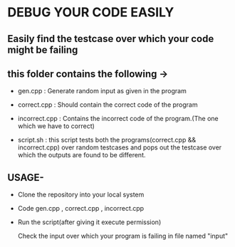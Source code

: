 # DEBUG YOUR CODE EASILY
## Easily find the testcase over which your code might be failing

## this folder contains the following ->
- gen.cpp :
   Generate random input as given in the program

- correct.cpp :
  Should contain the correct code of the program

- incorrect.cpp : 
  Contains the incorrect code of the program.(The one which we have to correct)

- script.sh :
  this script tests both the programs(correct.cpp && incorrect.cpp) over random testcases and pops out the testcase over which the outputs are found to be       different. 

## USAGE-
- Clone the repository into your local system 
- Code gen.cpp , correct.cpp , incorrect.cpp
- Run the script(after giving it execute permission)

  Check the input over which your program is failing in file named "input"
